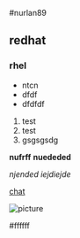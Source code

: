 #nurlan89
## redhat 
### rhel  


- ntcn
- dfdf
- dfdfdf

1. test
2. test
3. gsgsgsdg


**nufrff**
__nuededed__

*njended*
_iejdiejde_


[chat](https://chat.openai.com)

![picture](https://www.wallpaperbetter.com/ru/hd-wallpaper-nnjej)

#ffffff
